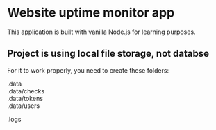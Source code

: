 # Website uptime monitor app

This application is built with vanilla Node.js for learning purposes.

## Project is using local file storage, not databse

For it to work properly, you need to create these folders:

.data \
.data/checks \
.data/tokens \
.data/users

.logs
